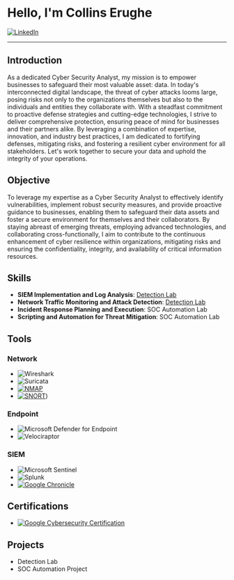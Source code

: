 # Hello, I'm Collins Erughe

[![LinkedIn](https://img.shields.io/badge/-LinkedIn-0072b1?style=for-the-badge&logo=linkedin&logoColor=white)](https://www.linkedin.com/in/collins-erughe-3607a1186/)

---

## Introduction

As a dedicated Cyber Security Analyst, my mission is to empower businesses to safeguard their most valuable asset: data. In today's interconnected digital landscape, the threat of cyber attacks looms large, posing risks not only to the organizations themselves but also to the individuals and entities they collaborate with. With a steadfast commitment to proactive defense strategies and cutting-edge technologies, I strive to deliver comprehensive protection, ensuring peace of mind for businesses and their partners alike. By leveraging a combination of expertise, innovation, and industry best practices, I am dedicated to fortifying defenses, mitigating risks, and fostering a resilient cyber environment for all stakeholders. Let's work together to secure your data and uphold the integrity of your operations.

## Objective

To leverage my expertise as a Cyber Security Analyst to effectively identify vulnerabilities, implement robust security measures, and provide proactive guidance to businesses, enabling them to safeguard their data assets and foster a secure environment for themselves and their collaborators. By staying abreast of emerging threats, employing advanced technologies, and collaborating cross-functionally, I aim to contribute to the continuous enhancement of cyber resilience within organizations, mitigating risks and ensuring the confidentiality, integrity, and availability of critical information resources.


## Skills

- **SIEM Implementation and Log Analysis**: [Detection Lab](https://google.com)
- **Network Traffic Monitoring and Attack Detection**: [Detection Lab](https://google.com)
- **Incident Response Planning and Execution**: SOC Automation Lab
- **Scripting and Automation for Threat Mitigation**: SOC Automation Lab

## Tools

### Network
- ![Wireshark](https://img.shields.io/badge/-Wireshark-1679A7?style=for-the-badge&logo=Wireshark&logoColor=white)
- ![Suricata](https://img.shields.io/badge/-Suricata-EF3B2D?style=for-the-badge&logo=Suricata&logoColor=white)
- [![NMAP](https://img.shields.io/badge/-NMAP-4d4d4d?style=for-the-badge&logo=nmap&logoColor=white)](https://example.com/nmap)
- [![SNORT](https://img.shields.io/badge/-SNORT-orange?style=for-the-badge&logo=snort&logoColor=white)](https://github.com/collinsthevampyr/collinsthevampyr/blob/main/SnortIDS))


### Endpoint
- ![Microsoft Defender for Endpoint](https://img.shields.io/badge/-Microsoft_Defender_for_Endpoint-00A4EF?style=for-the-badge&logo=Microsoft&logoColor=white)
- ![Velociraptor](https://img.shields.io/badge/-Velociraptor-4B275F?style=for-the-badge&logo=Velociraptor&logoColor=white)

### SIEM
- ![Microsoft Sentinel](https://img.shields.io/badge/-Microsoft_Sentinel-0078D4?style=for-the-badge&logo=Microsoft&logoColor=white)
- ![Splunk](https://img.shields.io/badge/-Splunk-000000?style=for-the-badge&logo=Splunk&logoColor=white)
- [![Google Chronicle](https://img.shields.io/badge/-Google_Chronicle-blue?style=for-the-badge&logo=google&logoColor=white)](https://example.com/google-chronicle)

## Certifications

- [![Google Cybersecurity Certification](https://img.shields.io/badge/-Google_Cybersecurity_Certification-blue?style=for-the-badge&logo=google&logoColor=white)](https://coursera.org/share/b66e0fb4bddd7f34ab6d579ef1d1e9bb)
## Projects

- Detection Lab
- SOC Automation Project
